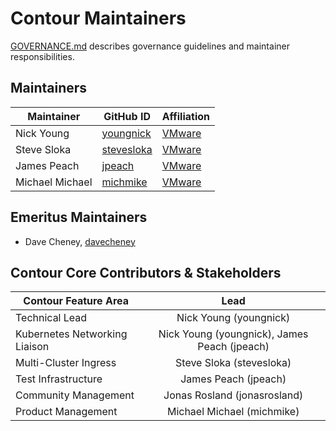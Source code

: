 # Contour Maintainers

[GOVERNANCE.md](https://github.com/ProjectContour/community/blob/master/GOVERNANCE.md)
describes governance guidelines and maintainer responsibilities.

## Maintainers

| Maintainer | GitHub ID | Affiliation |
| --------------- | --------- | ----------- |
| Nick Young | [youngnick](https://github.com/youngnick) | [VMware](https://www.github.com/vmware/) |
| Steve Sloka | [stevesloka](https://github.com/stevesloka) | [VMware](https://www.github.com/vmware/) |
| James Peach | [jpeach](https://github.com/jpeach) | [VMware](https://www.github.com/vmware/) |
| Michael Michael |[michmike](https://github.com/michmike)| [VMware](https://www.github.com/vmware/) |

## Emeritus Maintainers
* Dave Cheney, [davecheney](https://github.com/davecheney)

## Contour Core Contributors & Stakeholders

| Contour Feature Area | Lead |
| ----------------------------- | :---------------------: |
| Technical Lead | Nick Young (youngnick) |
| Kubernetes Networking Liaison | Nick Young (youngnick), James Peach (jpeach) |
| Multi-Cluster Ingress | Steve Sloka (stevesloka) |
| Test Infrastructure | James Peach (jpeach) |
| Community Management | Jonas Rosland (jonasrosland) |
| Product Management | Michael Michael (michmike) |
